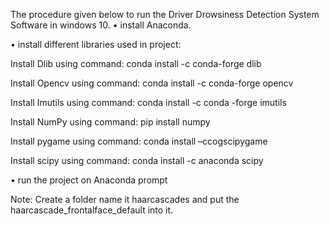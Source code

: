 The procedure given below to run the Driver Drowsiness Detection System Software in windows 10.
•	install  Anaconda.

•	install different libraries used in project:
   
  Install Dlib using command:  conda install -c conda-forge dlib

  Install Opencv using command: conda install -c conda-forge opencv

  Install Imutils using command:  conda install -c conda -forge imutils

  Install NumPy using command:  pip install numpy

  Install pygame using command:  conda install –ccogscipygame

  Install scipy using command:  conda install -c anaconda scipy

•	 run the project on Anaconda prompt

Note: Create a folder name it haarcascades and put the haarcascade_frontalface_default into it.
